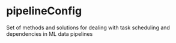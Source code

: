 # pipelineConfig
Set of methods and solutions for dealing with task scheduling and dependencies in ML data pipelines
